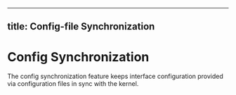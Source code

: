 <!--
SPDX-FileCopyrightText: 2023 Steffen Vogel <post@steffenvogel.de>
SPDX-License-Identifier: Apache-2.0
-->

---
title: Config-file Synchronization
---

# Config Synchronization

The config synchronization feature keeps interface configuration provided via configuration files in sync with the kernel.
